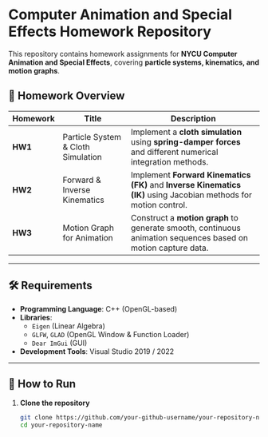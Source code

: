 # Computer Animation and Special Effects Homework Repository

This repository contains homework assignments for **NYCU Computer Animation and Special Effects**, covering **particle systems, kinematics, and motion graphs**.

## 📂 Homework Overview

| Homework | Title | Description |
|----------|---------------------------------|------------------------------------------------------------|
| **HW1** | Particle System & Cloth Simulation | Implement a **cloth simulation** using **spring-damper forces** and different numerical integration methods. |
| **HW2** | Forward & Inverse Kinematics | Implement **Forward Kinematics (FK)** and **Inverse Kinematics (IK)** using Jacobian methods for motion control. |
| **HW3** | Motion Graph for Animation | Construct a **motion graph** to generate smooth, continuous animation sequences based on motion capture data. |

---

## 🛠 Requirements
- **Programming Language**: C++ (OpenGL-based)
- **Libraries**:
  - `Eigen` (Linear Algebra)
  - `GLFW`, `GLAD` (OpenGL Window & Function Loader)
  - `Dear ImGui` (GUI)
- **Development Tools**: Visual Studio 2019 / 2022

---

## 🚀 How to Run
1. **Clone the repository**
   ```bash
   git clone https://github.com/your-github-username/your-repository-name.git
   cd your-repository-name
